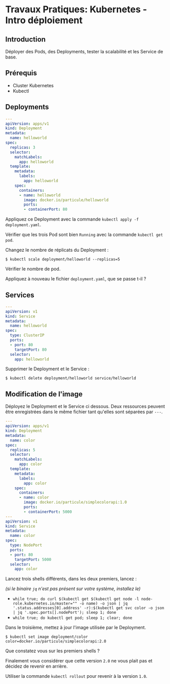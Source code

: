 # Travaux Pratiques: Kubernetes - Intro déploiement

## Introduction

Déployer des Pods, des Deployments, tester la scalabilité et les Service de
base.

## Prérequis

- Cluster Kubernetes
- Kubectl


## Deployments

```yaml
---
apiVersion: apps/v1
kind: Deployment
metadata:
  name: helloworld
spec:
  replicas: 3
  selector:
    matchLabels:
      app: helloworld
  template:
    metadata:
      labels:
        app: helloworld
    spec:
      containers:
      - name: helloworld
        image: docker.io/particule/helloworld
        ports:
        - containerPort: 80
```

Appliquez ce Deployment avec la commande `kubectl apply -f deployment.yaml`.

Vérifier que les trois Pod sont bien `Running` avec la commande `kubectl get pod`.

Changez le nombre de réplicats du Deployment :

```console
$ kubectl scale deployment/helloworld --replicas=5
```

Vérifier le nombre de pod.

Appliquez à nouveau le fichier `deployment.yaml`, que se passe t-il ?

## Services

```yaml
---
apiVersion: v1
kind: Service
metadata:
  name: helloworld
spec:
  type: ClusterIP
  ports:
  - port: 80
    targetPort: 80
  selector:
    app: helloworld
```

Supprimer le Deployment et le Service :

```console
$ kubectl delete deployment/helloworld service/helloworld
```

## Modification de l'image

Déployez le Deployment et le Service ci dessous. Deux ressources peuvent être
enregistrées dans le même fichier tant qu'elles sont séparées par `---`.

```yaml
---
apiVersion: apps/v1
kind: Deployment
metadata:
  name: color
spec:
  replicas: 5
  selector:
    matchLabels:
      app: color
  template:
    metadata:
      labels:
        app: color
    spec:
      containers:
      - name: color
        image: docker.io/particule/simplecolorapi:1.0
        ports:
        - containerPort: 5000
---
apiVersion: v1
kind: Service
metadata:
  name: color
spec:
  type: NodePort
  ports:
  - port: 80
    targetPort: 5000
  selector:
    app: color
```


Lancez trois shells différents, dans les deux premiers, lancez :

*(si le binaire `jq` n'est pas présent sur votre système, installez le)*

- `while true; do curl $(kubectl get $(kubectl get node -l node-role.kubernetes.io/master="" -o name) -o json | jq '.status.addresses[0].address' -r):$(kubectl get svc color -o json | jq '.spec.ports[].nodePort'); sleep 1; done`
- `while true; do kubectl get pod; sleep 1; clear; done`

Dans le troisième, mettez à jour l'image utilisée par le Deployment.

```console
$ kubectl set image deployment/color color=docker.io/particule/simplecolorapi:2.0
```

Que constatez vous sur les premiers shells ?

Finalement vous considérer que cette version `2.0` ne vous plait pas et décidez
de revenir en arrière.

Utiliser la commande `kubectl rollout` pour revenir à la version `1.0`.
